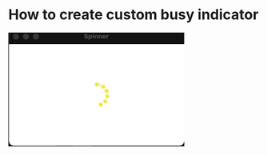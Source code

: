 # How to create custom busy indicator
![image](https://github.com/meteistar/QML_Controls/blob/master/Spinner/Demo.gif)
